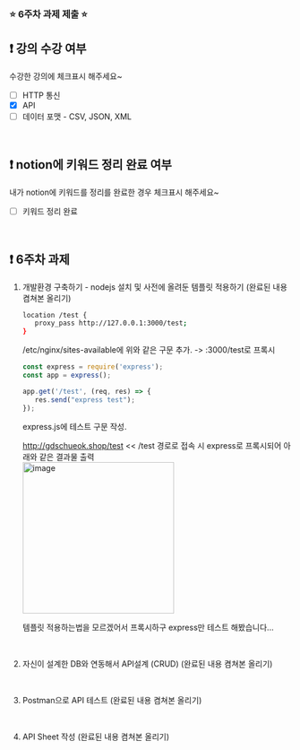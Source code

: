 ### ⭐️ 6주차 과제 제출 ⭐️

## ❗️ 강의 수강 여부
수강한 강의에 체크표시 해주세요~

- [ ] HTTP 통신
- [X] API
- [ ] 데이터 포맷 - CSV, JSON, XML

<br>

## ❗️ notion에 키워드 정리 완료 여부
내가 notion에 키워드를 정리를 완료한 경우 체크표시 해주세요~

- [ ] 키워드 정리 완료

<br>

## ❗️ 6주차 과제
1. 개발환경 구축하기 - nodejs 설치 및 사전에 올려둔 템플릿 적용하기
   (완료된 내용 켬쳐본 올리기)
   ```bash
   location /test {
      proxy_pass http://127.0.0.1:3000/test;
   }
   ```
   /etc/nginx/sites-available에 위와 같은 구문 추가. -> :3000/test로 프록시

   ```javascript
   const express = require('express');
   const app = express();

   app.get('/test', (req, res) => {
      res.send("express test");
   });
   ```
   express.js에 테스트 구문 작성.

   http://gdschueok.shop/test << /test 경로로 접속 시 express로 프록시되어 아래와 같은 결과물 출력 </br>
   <img width="270" alt="image" src="https://github.com/Hueok/2023-Server-Study/assets/124287568/690ffdd6-5e4c-4212-9160-88db6688ce92">

   템플릿 적용하는법을 모르겠어서 프록시하구 express만 테스트 해봤습니다...

   
   
<br/>

2. 자신이 설계한 DB와 연동해서 API설계 (CRUD)
   (완료된 내용 켬쳐본 올리기)

<br/>

3. Postman으로 API 테스트
   (완료된 내용 켬쳐본 올리기)

<br/>

4. API Sheet 작성
   (완료된 내용 켬쳐본 올리기)
  

<br/>



